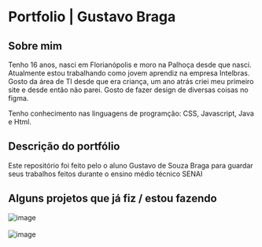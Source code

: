 # Portfolio | Gustavo Braga

## Sobre mim 
Tenho 16 anos, nasci em Florianópolis e moro na Palhoça desde que nasci. Atualmente estou trabalhando como jovem aprendiz na empresa Intelbras. Gosto da área de TI desde que era criança, um ano atrás criei meu primeiro site e desde então não parei. Gosto de fazer design de diversas coisas no figma.          

Tenho conhecimento nas linguagens de programção: CSS, Javascript, Java e Html.

## Descrição do portfólio
Este repositório foi feito pelo o aluno Gustavo de Souza Braga para guardar seus trabalhos feitos durante o ensino médio técnico SENAI

## Alguns projetos que já fiz / estou fazendo

![image](https://user-images.githubusercontent.com/102531676/160429252-6787d534-abac-4377-b233-10902cf3efa7.png)
<br>
<br>
![image](https://user-images.githubusercontent.com/102531676/160429380-79d36519-590c-4deb-b609-bf2f3b9032f8.png)

